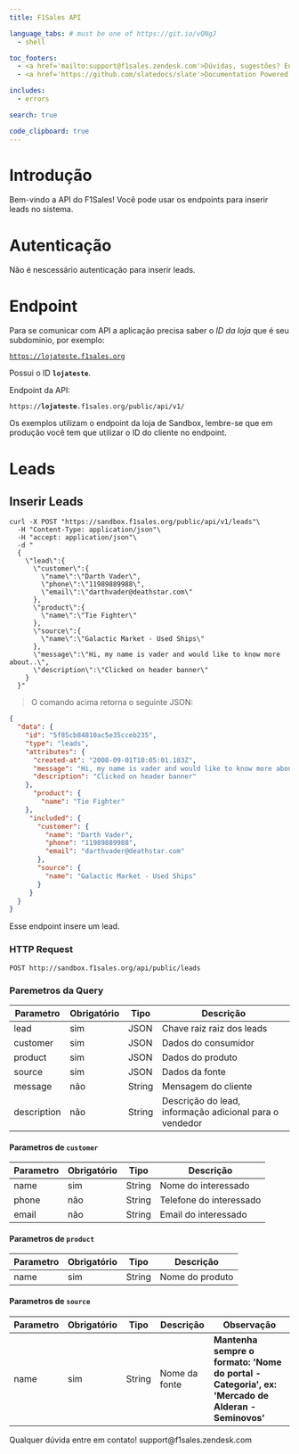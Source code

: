 ```yaml
---
title: F1Sales API

language_tabs: # must be one of https://git.io/vQNgJ
  - shell

toc_footers:
  - <a href='mailto:support@f1sales.zendesk.com'>Dúvidas, sugestões? Entre em contato</a>
  - <a href='https://github.com/slatedocs/slate'>Documentation Powered by Slate</a>

includes:
  - errors

search: true

code_clipboard: true
---
```


# Introdução

Bem-vindo a API do F1Sales! Você pode usar os endpoints para inserir leads no sistema.

# Autenticação

Não é nescessário autenticação para inserir leads.

# Endpoint

Para se comunicar com API a aplicação precisa saber o *ID da loja* que é seu subdominio, por exemplo:

<code>https://lojateste.f1sales.org</code>

Possui o ID <strong><code>lojateste</code></strong>.

Endpoint da API:

<code>https://<strong>lojateste</strong>.f1sales.org/public/api/v1/</code>

<aside class="notice">
Os exemplos utilizam o endpoint da loja de Sandbox, lembre-se que em produção você tem que utilizar o ID do cliente no endpoint.
</aside>

# Leads

## Inserir Leads

```shell
curl -X POST "https://sandbox.f1sales.org/public/api/v1/leads"\
  -H "Content-Type: application/json"\
  -H "accept: application/json"\
  -d "
  {
    \"lead\":{
      \"customer\":{
        \"name\":\"Darth Vader\",
        \"phone\":\"11989889988\",
        \"email\":\"darthvader@deathstar.com\"
      },
      \"product\":{
        \"name\":\"Tie Fighter\"
      },
      \"source\":{
        \"name\":\"Galactic Market - Used Ships\"
      },
      \"message\":\"Hi, my name is vader and would like to know more about..\",
      \"description\":\"Clicked on header banner\"
    }
  }"
```

>  O comando acima retorna o seguinte JSON:

```json
{
  "data": {
    "id": "5f85cb84810ac5e35cceb235",
    "type": "leads",
    "attributes": {
      "created-at": "2008-09-01T10:05:01.183Z",
      "message": "Hi, my name is vader and would like to know more about..",
      "description": "Clicked on header banner"
    },
      "product": {
        "name": "Tie Fighter"
    },
     "included": {
       "customer": {
         "name": "Darth Vader",
         "phone": "11989889988",
         "email": "darthvader@deathstar.com"
       },
       "source": {
         "name": "Galactic Market - Used Ships"
       }
     }
  }
}
```

Esse endpoint insere um lead.

### HTTP Request

`POST http://sandbox.f1sales.org/api/public/leads`

### Paremetros da Query

Parametro | Obrigatório | Tipo | Descrição
--------- | ----------- | ---- |----------
lead | sim | JSON | Chave raiz raiz dos leads
customer | sim | JSON | Dados do consumidor
product | sim | JSON | Dados do produto
source | sim | JSON | Dados da fonte
message | não | String | Mensagem do cliente
description | não | String | Descrição do lead, informação adicional para o vendedor


#### Parametros de `customer`
Parametro | Obrigatório | Tipo | Descrição
--------- | ----------- | ---- | ----------
name | sim | String | Nome do interessado
phone | não | String | Telefone do interessado
email | não | String | Email do interessado

#### Parametros de `product`
Parametro | Obrigatório | Tipo | Descrição
--------- | ----------- | ---- | ----------
name | sim | String | Nome do produto

#### Parametros de `source`
Parametro | Obrigatório | Tipo | Descrição | Observação
--------- | ----------- | ---- | --------- | ----------
name | sim | String | Nome da fonte | **Mantenha sempre o formato: 'Nome do portal - Categoria', ex: 'Mercado de Alderan - Seminovos'**


<aside class="success">
Qualquer dúvida entre em contato! support@f1sales.zendesk.com
</aside>
